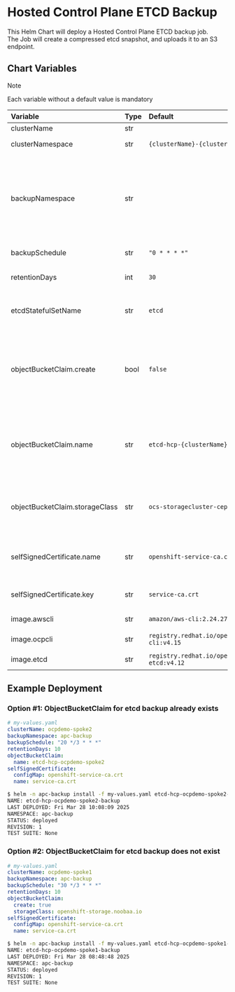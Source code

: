 # Hosted Control Plane ETCD Backup

This Helm Chart will deploy a Hosted Control Plane ETCD backup job.  
The Job will create a compressed etcd snapshot, and uploads it to an S3 endpoint.

## Chart Variables

> [!NOTE]  
> Each variable without a default value is mandatory  

|Variable                         | Type | Default                         |  Notes |
|:---                             |:---  |:---                             |:---    |
| clusterName                     | str  |                                 | Name of the Hosted Cluster |
| clusterNamespace                | str  | `{clusterName}-{clusterName}`   | Overrides the default Hosted Cluster namespace | 
| backupNamespace                 | str  |                                 | Namespace for deploying the backup job. ObjectBucketClaim must be configured in this namespace beforehand. Alternatively, this Helm Chart can create one by setting the `objectBucketClaim.create` variable. |
| backupSchedule                  | str  | `"0 * * * *"`                   | Cron notation for ETCD backup schedule |
| retentionDays                   | int  | `30`                            | Specifies the number of days to retain old backups during the cleanup phase  |
| etcdStatefulSetName             | str  | `etcd`                          | An optional parameter that overrides the default etcd StatefulSet name in  the Hosted Cluster namespace |
| objectBucketClaim.create        | bool | `false`                         | Determines whether to create an ObjectBucketClaim in the `{backupNamespace}` for storing etcd backups. If set to `false`, an existing ObjectBucketClaim must be referenced with `{objectBucketClaim.name}` |
| objectBucketClaim.name          | str  | `etcd-hcp-{clusterName}-backup` | This parameter is mandatory when using a pre-existing ObjectBucketClaim. Overrides the default ObjectBucketClaim name if `{objectBucketClaim.create}` is `true` |
| objectBucketClaim.storageClass  | str  | `ocs-storagecluster-ceph-rgw`   | An optional parameter that defines a storageClass for the ObjectBucketClaim. Only used when `{objectBucketClaim.create}` is `true` |
| selfSignedCertificate.name      | str  | `openshift-service-ca.crt`      | ConfigMap with private CA in pem format. Set this to reference private CA for accessing s3 storage endpoint via local svc url |
| selfSignedCertificate.key       | str  | `service-ca.crt`                | Key name in the ConfigMap that references the private CA file |
| image.awscli                    | str  | `amazon/aws-cli:2.24.27`                       | Container image with `aws` cli tool |
| image.ocpcli                    | str  | `registry.redhat.io/openshift4/ose-cli:v4.15`  | Container image with `kubectl` and `oc` cli tool |
| image.etcd                      | str  | `registry.redhat.io/openshift4/ose-etcd:v4.12` | Container image with `etcdctl` and `etcdutl` cli tool |

## Example Deployment

### Option #1: ObjectBucketClaim for etcd backup already exists

```yaml
# my-values.yaml
clusterName: ocpdemo-spoke2
backupNamespace: apc-backup
backupSchedule: "20 */3 * * *"
retentionDays: 10
objectBucketClaim:
  name: etcd-hcp-ocpdemo-spoke2
selfSignedCertificate:
  configMap: openshift-service-ca.crt
  name: service-ca.crt
```

```sh
$ helm -n apc-backup install -f my-values.yaml etcd-hcp-ocpdemo-spoke2-backup .
NAME: etcd-hcp-ocpdemo-spoke2-backup
LAST DEPLOYED: Fri Mar 28 10:08:09 2025
NAMESPACE: apc-backup
STATUS: deployed
REVISION: 1
TEST SUITE: None
```

### Option #2: ObjectBucketClaim for etcd backup does not exist

```yaml
# my-values.yaml
clusterName: ocpdemo-spoke1
backupNamespace: apc-backup
backupSchedule: "30 */3 * * *"
retentionDays: 10
objectBucketClaim:
  create: true
  storageClass: openshift-storage.noobaa.io
selfSignedCertificate:
  configMap: openshift-service-ca.crt
  name: service-ca.crt
```

```sh
$ helm -n apc-backup install -f my-values.yaml etcd-hcp-ocpdemo-spoke1-backup .
NAME: etcd-hcp-ocpdemo-spoke1-backup
LAST DEPLOYED: Fri Mar 28 08:48:48 2025
NAMESPACE: apc-backup
STATUS: deployed
REVISION: 1
TEST SUITE: None
```
